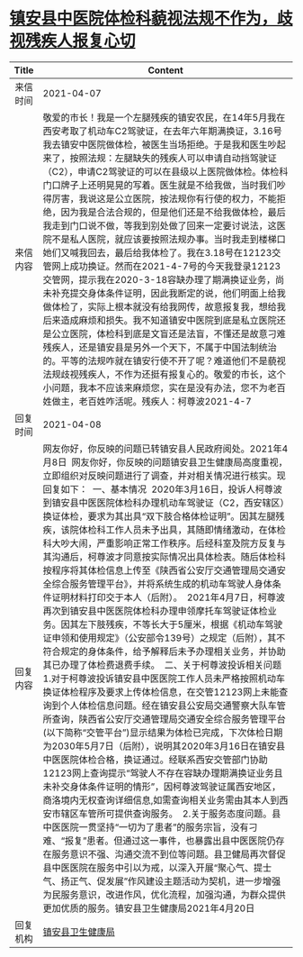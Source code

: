 # <a href="http://www.shangluo.gov.cn/zmhd/ldxxxx.jsp?urltype=leadermail.LeaderMailContentUrl&wbtreeid=1112&leadermailid=7121">镇安县中医院体检科藐视法规不作为，歧视残疾人报复心切</a>
| Title |                                                                                                                                                                                                                                                                                                                                                                                                                                                                                                    Content                                                                                                                                                                                                                                                                                                                                                                                                                                                                                                     |
|:-----:|----------------------------------------------------------------------------------------------------------------------------------------------------------------------------------------------------------------------------------------------------------------------------------------------------------------------------------------------------------------------------------------------------------------------------------------------------------------------------------------------------------------------------------------------------------------------------------------------------------------------------------------------------------------------------------------------------------------------------------------------------------------------------------------------------------------------------------------------------------------------------------------------------------------------------------------------------------------------------------------------------------------|
| 来信时间  | 2021-04-07                                                                                                                                                                                                                                                                                                                                                                                                                                                                                                                                                                                                                                                                                                                                                                                                                                                                                                                                                                                                     |
| 来信内容  | 敬爱的市长！我是一个左腿残疾的镇安农民，在14年5月我在西安考取了机动车C2驾驶证，在去年六年期满换证，3.16号我去镇安中医院做体检，被医生当场拒绝。于是我和医生吵起来了，按照法规：左腿缺失的残疾人可以申请自动挡驾驶证（C2），申请C2驾驶证的可以在县级以上医院做体检。体检科门口牌子上还明晃晃的写着。医生就是不给我做，当时我们吵得厉害，我说这是公立医院，按法规你有行使的权力，不能拒绝，因为我是合法合规的，但是他们还是不给我做体检，最后我走到门口说不做，等我到别处做了回来一定要讨说法，这医院不是私人医院，就应该要按照法规办事。当时我走到楼梯口她们又喊我回去，最后给我体检了。我在3.18号在12123交管网上成功换证。然而在2021-4-7号的今天我登录12123交管网，提示我在2020-3-18容缺办理了期满换证业务，尚未补充提交身体条件证明，因此我断定的说，他们明面上给我做体检了，实际上根本就没有给我网传，故意报复我，想给我后来造成麻烦和损失。我不知道镇安中医院到底是私立医院还是公立医院，体检科到底是文盲还是法盲，不懂还是故意刁难残疾人，还是镇安县是另外一个天下，不属于中国法制统治的。平等的法规咋就在镇安行使不开了呢？难道他们不是藐视法规歧视残疾人，不作为还挺有报复心的。敬爱的市长，这个小问题，我本不应该来麻烦您，实在是没有办法，您不为老百姓做主，老百姓咋活呢。残疾人：柯尊波2021-4-7                                                                                                                                                                                                                                                                                                                                                                                 |
| 回复时间  | 2021-04-08                                                                                                                                                                                                                                                                                                                                                                                                                                                                                                                                                                                                                                                                                                                                                                                                                                                                                                                                                                                                     |
| 回复内容  | 网友你好，你反映的问题已转镇安县人民政府阅处。2021年4月8日  网友你好，你反映的问题镇安县卫生健康局高度重视，立即组织对反映问题进行了调查，并对相关情况进行核实。现回复如下：  一、基本情况  2020年3月16日，投诉人柯尊波到镇安县中医医院体检科办理机动车驾驶证（C2，西安辖区）换证体检，要求为其出具“双下肢合格体检证明”。因其左腿残疾，该院体检科工作人员未予出具，其随即情绪激动，在体检科大吵大闹，严重影响正常工作秩序。后经科室及院方反复与其沟通后，柯尊波才同意按实际情况出具体检表。随后体检科按程序将其体检信息上传至《陕西省公安厅交通管理局交通安全综合服务管理平台》，并将系统生成的机动车驾驶人身体条件证明材料打印交于本人（后附）。  2021年4月7日，柯尊波再次到镇安县中医医院体检科办理申领摩托车驾驶证体检业务。因其左下肢残疾，不等长大于5厘米，根据《机动车驾驶证申领和使用规定》（公安部令139号）之规定（后附），其不符合规定的身体条件，给予解释后未予办理相关业务，并协助其已办理了体检费退费手续。  二、关于柯尊波投诉相关问题  1.对于柯尊波投诉镇安县中医医院工作人员未严格按照机动车换证体检程序及要求上传体检信息，在交管12123网上未能查询到个人体检信息问题。经在镇安县公安局交通警察大队车管所查询，陕西省公安厅交通管理局交通安全综合服务管理平台(以下简称“交管平台”)显示结果为体检已完成，下次体检日期为2030年5月7日（后附），说明其2020年3月16日在镇安县中医医院体检合格，换证通过。经联系西安交管部门协助12123网上查询提示“驾驶人不存在容缺办理期满换证业务且未补交身体条件证明的情形”，因柯尊波驾驶证属西安地区，商洛境内无权查询详细信息,如需查询相关业务需由其本人到西安市辖区车管所可提供查询服务。  2.关于服务态度问题。县中医医院一贯坚持“一切为了患者”的服务宗旨，没有刁难、“报复”患者。但通过这一事件，也暴露出县中医医院仍存在服务意识不强、沟通交流不到位等问题。县卫健局再次督促县中医医院在服务中引以为戒，以深入开展“聚心气、提士气、扬正气、促发展”作风建设主题活动为契机，进一步增强为民服务意识，改进作风，优化流程，加强沟通，为群众提供更加优质的服务。镇安县卫生健康局2021年4月20日 |
| 回复机构  | <a href="../../categories/agencies/镇安县卫生健康局.md">镇安县卫生健康局</a>                                                                                                                                                                                                                                                                                                                                                                                                                                                                                                                                                                                                                                                                                                                                                                                                                                                                                                                                                   |